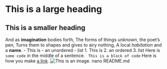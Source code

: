 # This is a large heading
## This is a smaller heading
And as **imagination** bodies forth, The forms of things *unknown*, the poet’s pen, Turns them to shapes and gives to airy nothing, A local 
*habitation* and a **name**. - This is - an unordered - list 1. This is 2. an ordered 3. list Here is `some code` in the middle of a sentence. ``` 
This is a block of code ``` Here is how you make [a link](https://www.wikipedia.org/). ![This is an 
image.](https://github.com/yihui/xaringan/releases/download/v0.0.2/karl-moustache.jpg)
nano README.md
